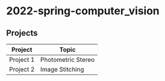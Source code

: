 # 2022-spring-computer_vision


## Projects
|Project|Topic|
|---|---|
|Project 1|Photometric Stereo|
|Project 2|Image Stitching|
